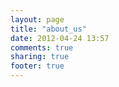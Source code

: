 ```yaml
---
layout: page
title: "about_us"
date: 2012-04-24 13:57
comments: true
sharing: true
footer: true
---
```

